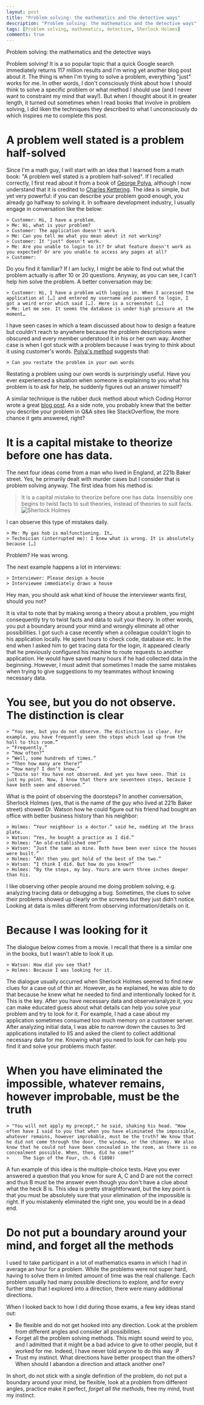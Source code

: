 ```yaml
---
layout: post
title: "Problem solving: the mathematics and the detective ways"
description: "Problem solving: the mathematics and the detective ways"
tags: [Problem solving, mathematics, detective, Sherlock Holmes]
comments: true
---
```

Problem solving: the mathematics and the detective ways

Problem solving! It is a so popular topic that a quick Google search immediately returns 117 million results and I'm wring yet another blog post about it. The thing is when I'm trying to solve a problem, everything "just" works for me. In other words, I don't consciously think about how I should think to solve a specific problem or what method I should use (and I never want to constraint my mind that way!). But when I thought about it in greater length, it turned out sometimes when I read books that involve in problem solving, I did liken the techniques they described to what I unconsciously do which inspires me to complete this post.

# A problem well stated is a problem half-solved
Since I'm a math guy, I will start with an idea that I learned from a math book: "A problem well stated is a problem half-solved". If I recalled correctly, I first read about it from a book of [George Polya](https://www.amazon.com/s?ie=UTF8&page=1&rh=n%3A283155%2Cp_27%3AGeorge%20Polya), although I now understand that it is credited to [Charles Kettering](https://www.brainyquote.com/quotes/quotes/c/charlesket181210.html). The idea is simple, but yet very powerful: if you can describe your problem good enough, you already go halfway to solving it. 
In software development industry, I usually engage in conversation like the below:

	> Customer: Hi, I have a problem.
	> Me: Hi, what is your problem?
	> Customer: The application doesn't work.
	> Me: Can you tell me what you mean about it not working?
	> Customer: It "just" doesn't work.
	> Me: Are you unable to login to it? Or what feature doesn't work as you expected? Or are you unable to access any pages at all?
	> Customer:
Do you find it familiar? If I am lucky, I might be able to find out what the problem actually is after 10 or 20 questions. Anyway, as you can see, I can't help him solve the problem. A better conversation may be:

	> Customer: Hi, I have a problem with logging in. When I accessed the application at […] and entered my username and password to login, I got a weird error which said […]. Here is a screenshot […]
	> Me: Let me see. It seems the database is under high pressure at the moment…

I have seen cases in which a team discussed about how to design a feature but couldn't reach to anywhere because the problem descriptions were obscured and every member understood it in his or her own way. Another case is when I got stuck with a problem because I was trying to think about it using customer's words. [Polya's method](https://en.wikipedia.org/wiki/How_to_Solve_It) suggests that:

	> Can you restate the problem in your own words

Restating a problem using our own words is surprisingly useful. Have you ever experienced a situation when someone is explaining to you what his problem is to ask for help, he suddenly figures out an answer himself? 

A similar technique is the rubber duck method about which Coding Horror wrote a great [blog post](https://blog.codinghorror.com/rubber-duck-problem-solving/). As a side note, you probably knew that the better you describe your problem in Q&A sites like StackOverflow, the more chance it gets answered, right?

# It is a capital mistake to theorize before one has data.
The next four ideas come from a man who lived in England, at 221b Baker street. Yes, he primarily dealt with murder cases but I consider that is problem solving anyway. The first idea from his method is:
	
  > It is a capital mistake to theorize before one has data. Insensibly one begins to twist facts to suit theories, instead of theories to suit facts. 
  > ![Sherlock Holmes](http://www.sherlock-holmes.co.uk/pr/silhouette-large.GIF)

I can observe this type of mistakes daily.

	> Me: My gas hob is malfunctioning. It…
	> Technician (interrupted me): I knew what is wrong. It is absolutely because […]
Problem? He was wrong.

The next example happens a lot in interviews:

	> Interviewer: Please design a house
	> Interviewee immediately draws a house
	
Hey man, you should ask what kind of house the interviewer wants first, should you not?

It is vital to note that by making wrong a theory about a problem, you might consequently try to twist facts and data to suit your theory. In other words, you put a boundary around your mind and wrongly eliminate all other possibilities. I got such a case recently when a colleague couldn't login to his application locally. He spent hours to check code, database etc. In the end when I asked him to get tracing data for the login, it appeared clearly that he previously configured his machine to route requests to another application. He would have saved many hours if he had collected data in the beginning. However, I must admit that sometimes I made the same mistakes when trying to give suggestions to my teammates without knowing necessary data.

# You see, but you do not observe. The distinction is clear

	> “You see, but you do not observe. The distinction is clear. For example, you have frequently seen the steps which lead up from the hall to this room.”
	> “Frequently.”
	> “How often?”
	> “Well, some hundreds of times.”
	> “Then how many are there?”
	> “How many? I don’t know.”
	> “Quite so! You have not observed. And yet you have seen. That is just my point. Now, I know that there are seventeen steps, because I have both seen and observed.”

What is the point of observing the doorsteps? In another conversation, Sherlock Holmes (yes, that is the name of the guy who lived at 221b Baker street) showed Dr. Watson how he could figure out his friend had bought an office with better business history than his neighbor:

	> Holmes: “Your neighbour is a doctor.” said he, nodding at the brass plate.
	> Watson: “Yes, he bought a practice as I did.”
	> Holmes: “An old-established one?”
	> Watson: “Just the same as mine. Both have been ever since the houses were built.”
	> Holmes: “Ah! then you got hold of the best of the two.”
	> Watson: “I think I did. But how do you know?”
	> Holmes: “By the steps, my boy. Yours are worn three inches deeper than his.

I like observing other people around me doing problem solving, e.g. analyzing tracing data or debugging a bug. Sometimes, the clues to solve their problems showed up clearly on the screens but they just didn't notice. Looking at data is miles different from observing information/details on it.

# Because I was looking for it
The dialogue below comes from a movie. I recall that there is a similar one in the books, but I wasn't able to look it up.

	> Watson: How did you see that?
	> Holmes: Because I was looking for it.
The dialogue usually occurred when Sherlock Holmes seemed to find new clues for a case out of thin air. However, as he explained, he was able to do that because he knew what he needed to find and intentionally looked for it. This is the key. After you have necessary data and observe/analyze it, you can make educated guess about what details can help you solve your problem and try to look for it. For example, I had a case about my application sometimes consumed too much memory on a customer server. After analyzing initial data, I was able to narrow down the causes to 3rd applications installed to IIS and asked the client to collect additional necessary data for me. Knowing what you need to look for can help you find it and solve your problems much faster.

# When you have eliminated the impossible, whatever remains, however improbable, must be the truth
	> "You will not apply my precept," he said, shaking his head. "How often have I said to you that when you have eliminated the impossible, whatever remains, however improbable, must be the truth? We know that he did not come through the door, the window, or the chimney. We also know that he could not have been concealed in the room, as there is no concealment possible. When, then, did he come?"
	>     The Sign of the Four, ch. 6 (1890)

A fun example of this idea is the multiple-choice tests. Have you ever answered a question that you know for sure A, C and D are not the correct and thus B must be the answer even though you don't have a clue about what the heck B is. This idea is pretty straightforward, but the key point is that you must be absolutely sure that your elimination of the impossible is right. If you mistakenly eliminated the right one, you would be in a dead end.

# Do not put a boundary around your mind, and forget all the methods
I used to take participant in a lot of mathematics exams in which I had in average an hour for a problem. While the problems were not super hard, having to solve them in limited amount of time was the real challenge. Each problem usually had many possible directions to explore, and for every further step that I explored into a direction, there were many additional directions. 


When I looked back to how I did during those exams, a few key ideas stand out:

- Be flexible and do not get hooked into any direction. Look at the problem from different angles and consider all possibilities.
- Forget all the problem solving methods. This might sound weird to you, and I admitted that it might be a bad advice to give to other people, but it worked for me. Indeed, I have never told anyone to do this way :P
- Trust my instinct. What directions have better prospect than the others? When should I abandon a direction and attack another one?
	
In short, do not stick with a single definition of the problem, do not put a boundary around your mind, be flexible, look at a problem from different angles, practice make it perfect, *forget all the methods*, free my mind, trust my instinct. 


